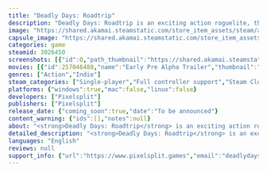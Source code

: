 ```yaml
---
title: "Deadly Days: Roadtrip"
description: "Deadly Days: Roadtrip is an exciting action roguelite, that combines reverse bullet hell gameplay with strategic inventory management."
image: "https://shared.akamai.steamstatic.com/store_item_assets/steam/apps/3026450/header.jpg?t=1732390127"
capsule_image: "https://shared.akamai.steamstatic.com/store_item_assets/steam/apps/3026450/b630071ad953ab9d4d8ee65ec0fee04e042927de/capsule_231x87.jpg?t=1732390127"
categories: game
steamid: 3026450
screenshots: [{"id":0,"path_thumbnail":"https://shared.akamai.steamstatic.com/store_item_assets/steam/apps/3026450/ss_37db86714143590913b5b3f3c466f892174e79f5.600x338.jpg?t=1732390127","path_full":"https://shared.akamai.steamstatic.com/store_item_assets/steam/apps/3026450/ss_37db86714143590913b5b3f3c466f892174e79f5.1920x1080.jpg?t=1732390127"},{"id":1,"path_thumbnail":"https://shared.akamai.steamstatic.com/store_item_assets/steam/apps/3026450/ss_fca86adb1d17931539e24fac64c3a6f741718d90.600x338.jpg?t=1732390127","path_full":"https://shared.akamai.steamstatic.com/store_item_assets/steam/apps/3026450/ss_fca86adb1d17931539e24fac64c3a6f741718d90.1920x1080.jpg?t=1732390127"},{"id":2,"path_thumbnail":"https://shared.akamai.steamstatic.com/store_item_assets/steam/apps/3026450/ss_7f5a8722eb01a100497fc07c2f33b57950545521.600x338.jpg?t=1732390127","path_full":"https://shared.akamai.steamstatic.com/store_item_assets/steam/apps/3026450/ss_7f5a8722eb01a100497fc07c2f33b57950545521.1920x1080.jpg?t=1732390127"},{"id":3,"path_thumbnail":"https://shared.akamai.steamstatic.com/store_item_assets/steam/apps/3026450/ss_4607ca8271867a3dac12471e8ac1eca238b9c7bf.600x338.jpg?t=1732390127","path_full":"https://shared.akamai.steamstatic.com/store_item_assets/steam/apps/3026450/ss_4607ca8271867a3dac12471e8ac1eca238b9c7bf.1920x1080.jpg?t=1732390127"},{"id":4,"path_thumbnail":"https://shared.akamai.steamstatic.com/store_item_assets/steam/apps/3026450/ss_64012b30bfd19611cc69a292df91a405c0ef7652.600x338.jpg?t=1732390127","path_full":"https://shared.akamai.steamstatic.com/store_item_assets/steam/apps/3026450/ss_64012b30bfd19611cc69a292df91a405c0ef7652.1920x1080.jpg?t=1732390127"},{"id":5,"path_thumbnail":"https://shared.akamai.steamstatic.com/store_item_assets/steam/apps/3026450/ss_81d3e850db194bd9667d08787dbd680e37b950cc.600x338.jpg?t=1732390127","path_full":"https://shared.akamai.steamstatic.com/store_item_assets/steam/apps/3026450/ss_81d3e850db194bd9667d08787dbd680e37b950cc.1920x1080.jpg?t=1732390127"},{"id":6,"path_thumbnail":"https://shared.akamai.steamstatic.com/store_item_assets/steam/apps/3026450/ss_6701f17e36ccbdee2feb6b8217614f0c84e8c318.600x338.jpg?t=1732390127","path_full":"https://shared.akamai.steamstatic.com/store_item_assets/steam/apps/3026450/ss_6701f17e36ccbdee2feb6b8217614f0c84e8c318.1920x1080.jpg?t=1732390127"},{"id":7,"path_thumbnail":"https://shared.akamai.steamstatic.com/store_item_assets/steam/apps/3026450/ss_2911b5b7b55eeb2de55d424a348567d37a7f4720.600x338.jpg?t=1732390127","path_full":"https://shared.akamai.steamstatic.com/store_item_assets/steam/apps/3026450/ss_2911b5b7b55eeb2de55d424a348567d37a7f4720.1920x1080.jpg?t=1732390127"},{"id":8,"path_thumbnail":"https://shared.akamai.steamstatic.com/store_item_assets/steam/apps/3026450/ss_d1225d7a0ad1757ee63dddd04a3c0cd0e609d3ce.600x338.jpg?t=1732390127","path_full":"https://shared.akamai.steamstatic.com/store_item_assets/steam/apps/3026450/ss_d1225d7a0ad1757ee63dddd04a3c0cd0e609d3ce.1920x1080.jpg?t=1732390127"},{"id":9,"path_thumbnail":"https://shared.akamai.steamstatic.com/store_item_assets/steam/apps/3026450/ss_075aa4af07f23075d45268016a84610f4239e2a5.600x338.jpg?t=1732390127","path_full":"https://shared.akamai.steamstatic.com/store_item_assets/steam/apps/3026450/ss_075aa4af07f23075d45268016a84610f4239e2a5.1920x1080.jpg?t=1732390127"},{"id":10,"path_thumbnail":"https://shared.akamai.steamstatic.com/store_item_assets/steam/apps/3026450/ss_e99cf635e1e820e59df1ea911f445f23c9b3fcb8.600x338.jpg?t=1732390127","path_full":"https://shared.akamai.steamstatic.com/store_item_assets/steam/apps/3026450/ss_e99cf635e1e820e59df1ea911f445f23c9b3fcb8.1920x1080.jpg?t=1732390127"},{"id":11,"path_thumbnail":"https://shared.akamai.steamstatic.com/store_item_assets/steam/apps/3026450/ss_4b803ceaa0520d0af376dba82d40d9ca4a353afb.600x338.jpg?t=1732390127","path_full":"https://shared.akamai.steamstatic.com/store_item_assets/steam/apps/3026450/ss_4b803ceaa0520d0af376dba82d40d9ca4a353afb.1920x1080.jpg?t=1732390127"},{"id":12,"path_thumbnail":"https://shared.akamai.steamstatic.com/store_item_assets/steam/apps/3026450/ss_c035f2a590245977e62a984f01327b0c07746f65.600x338.jpg?t=1732390127","path_full":"https://shared.akamai.steamstatic.com/store_item_assets/steam/apps/3026450/ss_c035f2a590245977e62a984f01327b0c07746f65.1920x1080.jpg?t=1732390127"},{"id":13,"path_thumbnail":"https://shared.akamai.steamstatic.com/store_item_assets/steam/apps/3026450/ss_1ebe8919a512e5581ac4e9cada93a0e2dc8863f2.600x338.jpg?t=1732390127","path_full":"https://shared.akamai.steamstatic.com/store_item_assets/steam/apps/3026450/ss_1ebe8919a512e5581ac4e9cada93a0e2dc8863f2.1920x1080.jpg?t=1732390127"}]
movies: [{"id":257046488,"name":"Early Pre Alpha Trailer","thumbnail":"https://shared.akamai.steamstatic.com/store_item_assets/steam/apps/257046488/b4ca108dd513dbbe5b29c93be7f60f25e589bc14/movie_600x337.jpg?t=1732390121","webm":{"480":"http://video.akamai.steamstatic.com/store_trailers/257046488/movie480_vp9.webm?t=1732390121","max":"http://video.akamai.steamstatic.com/store_trailers/257046488/movie_max_vp9.webm?t=1732390121"},"mp4":{"480":"http://video.akamai.steamstatic.com/store_trailers/257046488/movie480.mp4?t=1732390121","max":"http://video.akamai.steamstatic.com/store_trailers/257046488/movie_max.mp4?t=1732390121"},"highlight":true}]
genres: ["Action","Indie"]
steam_categories: ["Single-player","Full controller support","Steam Cloud"]
platforms: {"windows":true,"mac":false,"linux":false}
developers: ["Pixelsplit"]
publishers: ["Pixelsplit"]
release_date: {"coming_soon":true,"date":"To be announced"}
content_warning: {"ids":[],"notes":null}
about: "<strong>Deadly Days: Roadtrip</strong> is an exciting action roguelite, that combines reverse bullet hell gameplay with strategic inventory management. <br>Start your road trip through the zombie apocalypse! Fight your way through, gain experience and collect items to assemble an epic inventory. <br>Craft more effective weapons and find out what items you can combine to withstand the ever-increasing waves of zombies.<br><br><img class=\"bb_img\" src=\"https://shared.akamai.steamstatic.com/store_item_assets/steam/apps/3026450/extras/dd_roadtrip_s_01.png?t=1732390127\" /><h2 class=\"bb_tag\">A well-organized inventory is your best life insurance:</h2> Arrange your weapons and items in such a way that you maximize synergies.<br>Use your workbench to craft new gear or increase the rarity level of your items.<br>Find particularly exciting items in airdrops, which you receive for every level-up in battle.<br><br><img class=\"bb_img\" src=\"https://shared.akamai.steamstatic.com/store_item_assets/steam/apps/3026450/extras/dd_roadtrip_s_03.png?t=1732390127\" /><h2 class=\"bb_tag\">Each of your trips is different:</h2>This is partly due to your choice of destination and partly due to the procedurally generated maps. The meta-progression will help you to master even the most difficult routes. The future is uncertain. Can you alter the course, escape the danger, or find a way to survive? It's all up to you now.<br><img class=\"bb_img\" src=\"https://shared.akamai.steamstatic.com/store_item_assets/steam/apps/3026450/extras/dd_roadtrip_s_02.png?t=1732390127\" /><h2 class=\"bb_tag\">Deadly Days: Roadtrip – Your Ultimate Solo Adventure!</h2>One Hero, One Journey. Each run you can choose out of 10+ unlockable characters with unique abilities and weapons. Walking your path alone brings deep wisdom, yet the bonds you form with new and old friends are just as sacred. You will need their exceptional talents and starting weapons. They will be available for selection on your next run after you have rescued them.<h2 class=\"bb_tag\">Features:</h2><br><ul class=\"bb_ul\"><li> Choose from different roadtrip destinations<br></li><li> Fight through hordes of zombies and take on boss battles<br></li><li> On your journey loot stuff, combine items in your inventory and craft new weapons<br></li><li> Find survivors and unlock new characters for your next run<br></li><li> Become more powerful across multiple runs by earning meta upgrades.<br></li><li> Unlock new destinations and choose suitable characters and equipment for your next run<br></li><li> Diverse, procedurally generated maps<br></li><li> 10+ unlockable survivors with individual skills<br></li><li> A large selection of base items<br></li><li> A wide range of item combinations</li></ul>"
detailed_description: "<strong>Deadly Days: Roadtrip</strong> is an exciting action roguelite, that combines reverse bullet hell gameplay with strategic inventory management. <br>Start your road trip through the zombie apocalypse! Fight your way through, gain experience and collect items to assemble an epic inventory. <br>Craft more effective weapons and find out what items you can combine to withstand the ever-increasing waves of zombies.<br><br><img class=\"bb_img\" src=\"https://shared.akamai.steamstatic.com/store_item_assets/steam/apps/3026450/extras/dd_roadtrip_s_01.png?t=1732390127\" /><h2 class=\"bb_tag\">A well-organized inventory is your best life insurance:</h2> Arrange your weapons and items in such a way that you maximize synergies.<br>Use your workbench to craft new gear or increase the rarity level of your items.<br>Find particularly exciting items in airdrops, which you receive for every level-up in battle.<br><br><img class=\"bb_img\" src=\"https://shared.akamai.steamstatic.com/store_item_assets/steam/apps/3026450/extras/dd_roadtrip_s_03.png?t=1732390127\" /><h2 class=\"bb_tag\">Each of your trips is different:</h2>This is partly due to your choice of destination and partly due to the procedurally generated maps. The meta-progression will help you to master even the most difficult routes. The future is uncertain. Can you alter the course, escape the danger, or find a way to survive? It's all up to you now.<br><img class=\"bb_img\" src=\"https://shared.akamai.steamstatic.com/store_item_assets/steam/apps/3026450/extras/dd_roadtrip_s_02.png?t=1732390127\" /><h2 class=\"bb_tag\">Deadly Days: Roadtrip – Your Ultimate Solo Adventure!</h2>One Hero, One Journey. Each run you can choose out of 10+ unlockable characters with unique abilities and weapons. Walking your path alone brings deep wisdom, yet the bonds you form with new and old friends are just as sacred. You will need their exceptional talents and starting weapons. They will be available for selection on your next run after you have rescued them.<h2 class=\"bb_tag\">Features:</h2><br><ul class=\"bb_ul\"><li> Choose from different roadtrip destinations<br></li><li> Fight through hordes of zombies and take on boss battles<br></li><li> On your journey loot stuff, combine items in your inventory and craft new weapons<br></li><li> Find survivors and unlock new characters for your next run<br></li><li> Become more powerful across multiple runs by earning meta upgrades.<br></li><li> Unlock new destinations and choose suitable characters and equipment for your next run<br></li><li> Diverse, procedurally generated maps<br></li><li> 10+ unlockable survivors with individual skills<br></li><li> A large selection of base items<br></li><li> A wide range of item combinations</li></ul>"
languages: "English"
reviews: null
support_info: {"url":"https://www.pixelsplit.games","email":"deadlydays@pixelsplit.games"}
---
```


